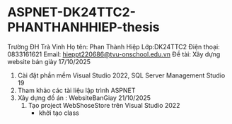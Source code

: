# ASPNET-DK24TTC2-PHANTHANHHIEP-thesis
Trường ĐH Trà Vinh
Họ tên: Phan Thành Hiệp
Lớp:DK24TTC2
Điện thoại: 0833161621
Email: hieppt220686@tvu-onschool.edu.vn
Đề tài: Xây dựng website bán giày
17/10/2025
1. Cài đặt phần mềm Visual Studio 2022, SQL Server Management Studio 19
2. Tham khảo các tài liệu lập trình ASPNET
3. Xây dựng đồ án : WebsiteBanGiay
   21/10/2025
   1. Tạo project WebShoseStore trên Visual Studio 2022
       - khởi tạo class
      
      
